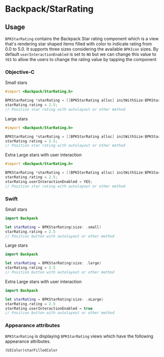 # Backpack/StarRating

## Usage

`BPKStarRating` contains the Backpack Star rating component which is a view that's rendering star shaped items filled with color to indicate rating from 0.0 to 5.0. It supports three sizes considering the available `BPKIcon` sizes.
By default `userInteractionEnabled` is set to `NO` but we can change this value to `YES` to allow the users to change the rating value by tapping the component

### Objective-C

Small stars
```objective-c
#import <Backpack/StarRating.h>

BPKStarRating *starRating = [[BPKStarRating alloc] initWithSize:BPKStarSizeSmall];
starRating.rating = 2.5;
// Position star rating with autolayout or other method
```

Large stars
```objective-c
#import <Backpack/StarRating.h>

BPKStarRating *starRating = [[BPKStarRating alloc] initWithSize:BPKStarSizeLarge];
starRating.rating = 2.5;
// Position star rating with autolayout or other method
```

Extra Large stars with user interaction
```objective-c
#import <Backpack/StarRating.h>

BPKStarRating *starRating = [[BPKStarRating alloc] initWithSize:BPKStarSizeXLarge];
starRating.rating = 2.5;
starRating.userInteractionEnabled = YES;
// Position star rating with autolayout or other method
```

### Swift

Small stars
```swift
import Backpack

let starRating = BPKStarRating(size: .small)
starRating.rating = 2.5
// Position button with autolayout or other method
```

Large stars
```swift
import Backpack

let starRating = BPKStarRating(size: .large)
starRating.rating = 2.5
// Position button with autolayout or other method
```

Extra Large stars with user interaction
```swift
import Backpack

let starRating = BPKStarRating(size: .xLarge)
starRating.rating = 2.5
starRating.userInteractionEnabled = true
// Position button with autolayout or other method
```

### Appearance attributes

`BPKStarRating` is displaying `BPKStarRating` views which have the following appearance attributes.

`(UIColor)starFilledColor`

